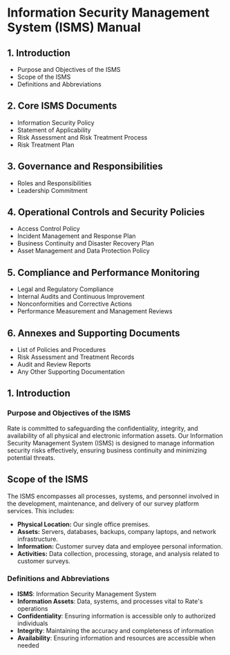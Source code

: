 # Information Security Management System (ISMS) Manual  

## 1. Introduction  
   - Purpose and Objectives of the ISMS  
   - Scope of the ISMS  
   - Definitions and Abbreviations  

## 2. Core ISMS Documents  
   - Information Security Policy  
   - Statement of Applicability  
   - Risk Assessment and Risk Treatment Process  
   - Risk Treatment Plan  

## 3. Governance and Responsibilities  
   - Roles and Responsibilities  
   - Leadership Commitment  

## 4. Operational Controls and Security Policies  
   - Access Control Policy  
   - Incident Management and Response Plan  
   - Business Continuity and Disaster Recovery Plan  
   - Asset Management and Data Protection Policy  

## 5. Compliance and Performance Monitoring  
   - Legal and Regulatory Compliance  
   - Internal Audits and Continuous Improvement  
   - Nonconformities and Corrective Actions  
   - Performance Measurement and Management Reviews  

## 6. Annexes and Supporting Documents  
   - List of Policies and Procedures  
   - Risk Assessment and Treatment Records  
   - Audit and Review Reports  
   - Any Other Supporting Documentation  



## 1. Introduction

### Purpose and Objectives of the ISMS

Rate is committed to safeguarding the confidentiality, integrity, and availability of all physical and electronic information assets. Our Information Security Management System (ISMS) is designed to manage information security risks effectively, ensuring business continuity and minimizing potential threats.

## Scope of the ISMS

The ISMS encompasses all processes, systems, and personnel involved in the development, maintenance, and delivery of our survey platform services. This includes:

- **Physical Location:** Our single office premises.
- **Assets:** Servers, databases, backups, company laptops, and network infrastructure.
- **Information:** Customer survey data and employee personal information.
- **Activities:** Data collection, processing, storage, and analysis related to customer surveys.


### Definitions and Abbreviations

- **ISMS**: Information Security Management System
- **Information Assets**: Data, systems, and processes vital to Rate's operations
- **Confidentiality**: Ensuring information is accessible only to authorized individuals
- **Integrity**: Maintaining the accuracy and completeness of information
- **Availability**: Ensuring information and resources are accessible when needed

